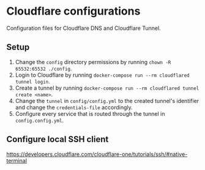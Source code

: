 Cloudflare configurations
================

Configuration files for Cloudflare DNS and Cloudflare Tunnel.

## Setup

1. Change the `config` directory permissions by running `chown -R 65532:65532 ./config`.
2. Login to Cloudflare by running `docker-compose run --rm cloudflared tunnel login`.
3. Create a tunnel by running `docker-compose run --rm cloudflared tunnel create <name>`.
4. Change the `tunnel` in `config/config.yml` to the created tunnel's identifier and change the `credentials-file` accordingly.
5. Configure every service that is routed through the tunnel in `config.config.yml`.

## Configure local SSH client

https://developers.cloudflare.com/cloudflare-one/tutorials/ssh/#native-terminal
